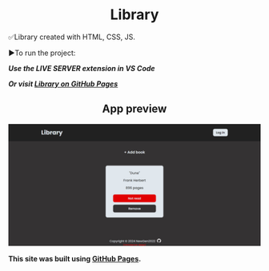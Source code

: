 <div align="center">
  <h1>Library</h1>
</div>

✅Library created with HTML, CSS, JS.

▶To run the project:

 ***Use the LIVE SERVER extension in VS Code***

 ***Or visit [Library on GitHub Pages](https://newgen2022.github.io/library/)***

<div align="center">
  <h2>App preview</h2>
</div>

![Here you can see app preview](https://github.com/NewGen2022/library/blob/main/library-preview.jpg)

**This site was built using [GitHub Pages](https://pages.github.com/).**
